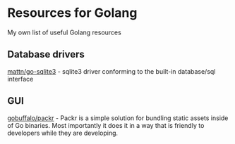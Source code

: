 # Resources for Golang

My own list of useful Golang resources
    
## Database drivers

[mattn/go-sqlite3](https://github.com/mattn/go-sqlite3) - sqlite3 driver conforming to the built-in database/sql interface

## GUI

[gobuffalo/packr](https://github.com/gobuffalo/packr) - Packr is a simple solution for bundling static assets inside of Go binaries. Most importantly it does it in a way that is friendly to developers while they are developing.
 
